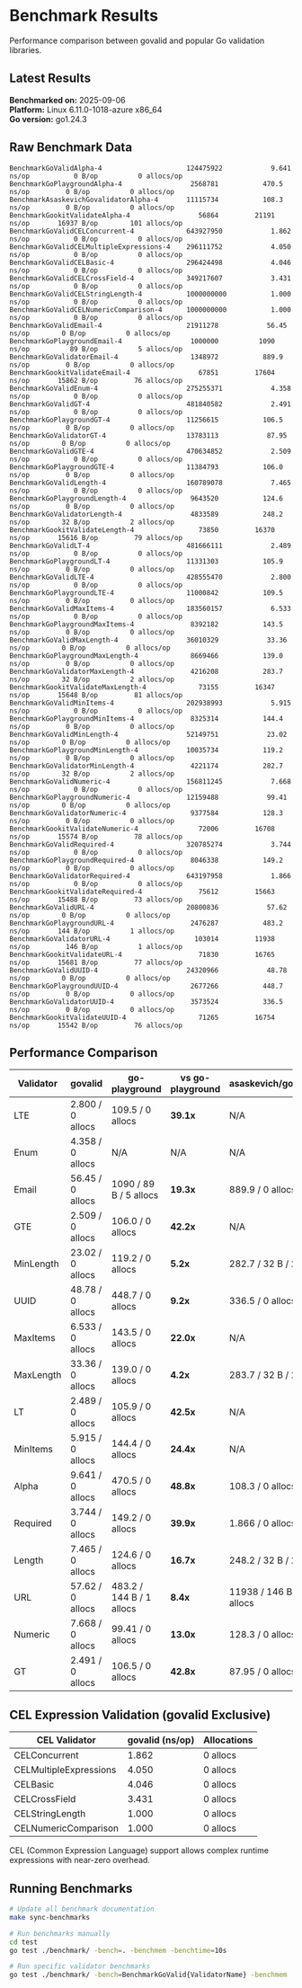# Benchmark Results

Performance comparison between govalid and popular Go validation libraries.

## Latest Results

**Benchmarked on:** 2025-09-06  
**Platform:** Linux 6.11.0-1018-azure x86_64  
**Go version:** go1.24.3

## Raw Benchmark Data

```
BenchmarkGoValidAlpha-4                    	124475922	         9.641 ns/op	       0 B/op	       0 allocs/op
BenchmarkGoPlaygroundAlpha-4               	 2568781	       470.5 ns/op	       0 B/op	       0 allocs/op
BenchmarkAsaskevichGovalidatorAlpha-4      	11115734	       108.3 ns/op	       0 B/op	       0 allocs/op
BenchmarkGookitValidateAlpha-4             	   56864	     21191 ns/op	   16937 B/op	     101 allocs/op
BenchmarkGoValidCELConcurrent-4            	643927950	         1.862 ns/op	       0 B/op	       0 allocs/op
BenchmarkGoValidCELMultipleExpressions-4   	296111752	         4.050 ns/op	       0 B/op	       0 allocs/op
BenchmarkGoValidCELBasic-4                 	296424498	         4.046 ns/op	       0 B/op	       0 allocs/op
BenchmarkGoValidCELCrossField-4            	349217607	         3.431 ns/op	       0 B/op	       0 allocs/op
BenchmarkGoValidCELStringLength-4          	1000000000	         1.000 ns/op	       0 B/op	       0 allocs/op
BenchmarkGoValidCELNumericComparison-4     	1000000000	         1.000 ns/op	       0 B/op	       0 allocs/op
BenchmarkGoValidEmail-4                    	21911278	        56.45 ns/op	       0 B/op	       0 allocs/op
BenchmarkGoPlaygroundEmail-4               	 1000000	      1090 ns/op	      89 B/op	       5 allocs/op
BenchmarkGoValidatorEmail-4                	 1348972	       889.9 ns/op	       0 B/op	       0 allocs/op
BenchmarkGookitValidateEmail-4             	   67851	     17604 ns/op	   15862 B/op	      76 allocs/op
BenchmarkGoValidEnum-4                     	275255371	         4.358 ns/op	       0 B/op	       0 allocs/op
BenchmarkGoValidGT-4                       	481840582	         2.491 ns/op	       0 B/op	       0 allocs/op
BenchmarkGoPlaygroundGT-4                  	11256615	       106.5 ns/op	       0 B/op	       0 allocs/op
BenchmarkGoValidatorGT-4                   	13783113	        87.95 ns/op	       0 B/op	       0 allocs/op
BenchmarkGoValidGTE-4                      	470634852	         2.509 ns/op	       0 B/op	       0 allocs/op
BenchmarkGoPlaygroundGTE-4                 	11384793	       106.0 ns/op	       0 B/op	       0 allocs/op
BenchmarkGoValidLength-4                   	160789078	         7.465 ns/op	       0 B/op	       0 allocs/op
BenchmarkGoPlaygroundLength-4              	 9643520	       124.6 ns/op	       0 B/op	       0 allocs/op
BenchmarkGoValidatorLength-4               	 4833589	       248.2 ns/op	      32 B/op	       2 allocs/op
BenchmarkGookitValidateLength-4            	   73850	     16370 ns/op	   15616 B/op	      79 allocs/op
BenchmarkGoValidLT-4                       	481666111	         2.489 ns/op	       0 B/op	       0 allocs/op
BenchmarkGoPlaygroundLT-4                  	11331303	       105.9 ns/op	       0 B/op	       0 allocs/op
BenchmarkGoValidLTE-4                      	428555470	         2.800 ns/op	       0 B/op	       0 allocs/op
BenchmarkGoPlaygroundLTE-4                 	11000842	       109.5 ns/op	       0 B/op	       0 allocs/op
BenchmarkGoValidMaxItems-4                 	183560157	         6.533 ns/op	       0 B/op	       0 allocs/op
BenchmarkGoPlaygroundMaxItems-4            	 8392182	       143.5 ns/op	       0 B/op	       0 allocs/op
BenchmarkGoValidMaxLength-4                	36010329	        33.36 ns/op	       0 B/op	       0 allocs/op
BenchmarkGoPlaygroundMaxLength-4           	 8669466	       139.0 ns/op	       0 B/op	       0 allocs/op
BenchmarkGoValidatorMaxLength-4            	 4216208	       283.7 ns/op	      32 B/op	       2 allocs/op
BenchmarkGookitValidateMaxLength-4         	   73155	     16347 ns/op	   15648 B/op	      81 allocs/op
BenchmarkGoValidMinItems-4                 	202938993	         5.915 ns/op	       0 B/op	       0 allocs/op
BenchmarkGoPlaygroundMinItems-4            	 8325314	       144.4 ns/op	       0 B/op	       0 allocs/op
BenchmarkGoValidMinLength-4                	52149751	        23.02 ns/op	       0 B/op	       0 allocs/op
BenchmarkGoPlaygroundMinLength-4           	10035734	       119.2 ns/op	       0 B/op	       0 allocs/op
BenchmarkGoValidatorMinLength-4            	 4221174	       282.7 ns/op	      32 B/op	       2 allocs/op
BenchmarkGoValidNumeric-4                  	156811245	         7.668 ns/op	       0 B/op	       0 allocs/op
BenchmarkGoPlaygroundNumeric-4             	12159488	        99.41 ns/op	       0 B/op	       0 allocs/op
BenchmarkGoValidatorNumeric-4              	 9377584	       128.3 ns/op	       0 B/op	       0 allocs/op
BenchmarkGookitValidateNumeric-4           	   72006	     16708 ns/op	   15574 B/op	      78 allocs/op
BenchmarkGoValidRequired-4                 	320785274	         3.744 ns/op	       0 B/op	       0 allocs/op
BenchmarkGoPlaygroundRequired-4            	 8046338	       149.2 ns/op	       0 B/op	       0 allocs/op
BenchmarkGoValidatorRequired-4             	643197958	         1.866 ns/op	       0 B/op	       0 allocs/op
BenchmarkGookitValidateRequired-4          	   75612	     15663 ns/op	   15488 B/op	      73 allocs/op
BenchmarkGoValidURL-4                      	20800836	        57.62 ns/op	       0 B/op	       0 allocs/op
BenchmarkGoPlaygroundURL-4                 	 2476287	       483.2 ns/op	     144 B/op	       1 allocs/op
BenchmarkGoValidatorURL-4                  	  103014	     11938 ns/op	     146 B/op	       1 allocs/op
BenchmarkGookitValidateURL-4               	   71830	     16765 ns/op	   15681 B/op	      77 allocs/op
BenchmarkGoValidUUID-4                     	24320966	        48.78 ns/op	       0 B/op	       0 allocs/op
BenchmarkGoPlaygroundUUID-4                	 2677266	       448.7 ns/op	       0 B/op	       0 allocs/op
BenchmarkGoValidatorUUID-4                 	 3573524	       336.5 ns/op	       0 B/op	       0 allocs/op
BenchmarkGookitValidateUUID-4              	   71265	     16754 ns/op	   15542 B/op	      76 allocs/op
```

## Performance Comparison

| Validator | govalid | go-playground | vs go-playground | asaskevich/govalidator | vs asaskevich | gookit/validate | vs gookit |
|-----------|---------|---------------|------------------|----------------------|---------------|----------------|----------|
| LTE | 2.800 / 0 allocs | 109.5 / 0 allocs | **39.1x** | N/A | N/A | N/A | N/A |
| Enum | 4.358 / 0 allocs | N/A | N/A | N/A | N/A | N/A | N/A |
| Email | 56.45 / 0 allocs | 1090 / 89 B / 5 allocs | **19.3x** | 889.9 / 0 allocs | **15.8x** | 17604 / 15862 B / 76 allocs | **311.9x** |
| GTE | 2.509 / 0 allocs | 106.0 / 0 allocs | **42.2x** | N/A | N/A | N/A | N/A |
| MinLength | 23.02 / 0 allocs | 119.2 / 0 allocs | **5.2x** | 282.7 / 32 B / 2 allocs | **12.3x** | N/A | N/A |
| UUID | 48.78 / 0 allocs | 448.7 / 0 allocs | **9.2x** | 336.5 / 0 allocs | **6.9x** | 16754 / 15542 B / 76 allocs | **343.5x** |
| MaxItems | 6.533 / 0 allocs | 143.5 / 0 allocs | **22.0x** | N/A | N/A | N/A | N/A |
| MaxLength | 33.36 / 0 allocs | 139.0 / 0 allocs | **4.2x** | 283.7 / 32 B / 2 allocs | **8.5x** | 16347 / 15648 B / 81 allocs | **490.0x** |
| LT | 2.489 / 0 allocs | 105.9 / 0 allocs | **42.5x** | N/A | N/A | N/A | N/A |
| MinItems | 5.915 / 0 allocs | 144.4 / 0 allocs | **24.4x** | N/A | N/A | N/A | N/A |
| Alpha | 9.641 / 0 allocs | 470.5 / 0 allocs | **48.8x** | 108.3 / 0 allocs | **11.2x** | 21191 / 16937 B / 101 allocs | **2198.0x** |
| Required | 3.744 / 0 allocs | 149.2 / 0 allocs | **39.9x** | 1.866 / 0 allocs | **0.5x** | 15663 / 15488 B / 73 allocs | **4183.5x** |
| Length | 7.465 / 0 allocs | 124.6 / 0 allocs | **16.7x** | 248.2 / 32 B / 2 allocs | **33.2x** | 16370 / 15616 B / 79 allocs | **2192.9x** |
| URL | 57.62 / 0 allocs | 483.2 / 144 B / 1 allocs | **8.4x** | 11938 / 146 B / 1 allocs | **207.2x** | 16765 / 15681 B / 77 allocs | **291.0x** |
| Numeric | 7.668 / 0 allocs | 99.41 / 0 allocs | **13.0x** | 128.3 / 0 allocs | **16.7x** | 16708 / 15574 B / 78 allocs | **2178.9x** |
| GT | 2.491 / 0 allocs | 106.5 / 0 allocs | **42.8x** | 87.95 / 0 allocs | **35.3x** | N/A | N/A |

## CEL Expression Validation (govalid Exclusive)

| CEL Validator | govalid (ns/op) | Allocations |
|---------------|-----------------|-------------|
| CELConcurrent | 1.862 | 0 allocs |
| CELMultipleExpressions | 4.050 | 0 allocs |
| CELBasic | 4.046 | 0 allocs |
| CELCrossField | 3.431 | 0 allocs |
| CELStringLength | 1.000 | 0 allocs |
| CELNumericComparison | 1.000 | 0 allocs |

CEL (Common Expression Language) support allows complex runtime expressions with near-zero overhead.

## Running Benchmarks

```bash
# Update all benchmark documentation
make sync-benchmarks

# Run benchmarks manually
cd test
go test ./benchmark/ -bench=. -benchmem -benchtime=10s

# Run specific validator benchmarks
go test ./benchmark/ -bench=BenchmarkGoValid{ValidatorName} -benchmem
```
